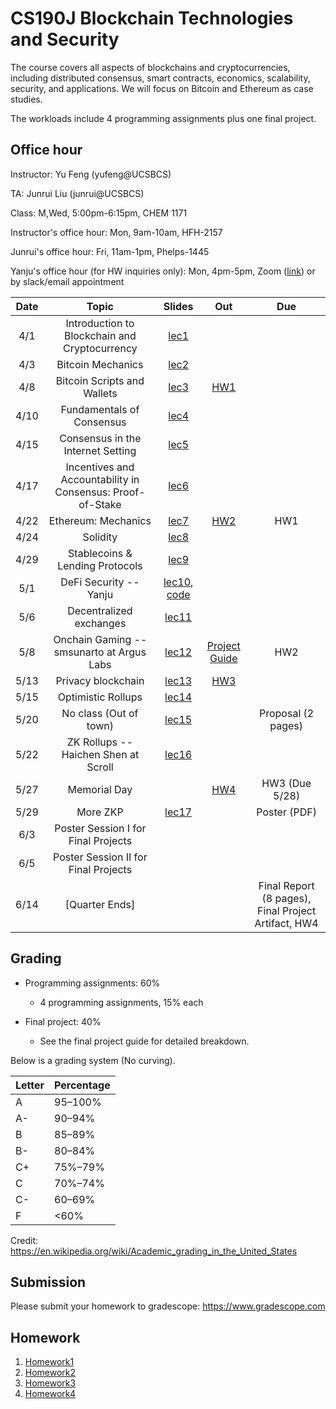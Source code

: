 # CS190J Blockchain Technologies and Security

The course covers all aspects of blockchains and cryptocurrencies, including distributed consensus, smart contracts, economics, scalability, security, and applications. We will focus on Bitcoin and Ethereum as case studies.

The workloads include 4 programming assignments plus one final project.

## Office hour

Instructor: Yu Feng (yufeng@UCSBCS)

TA: Junrui Liu (junrui@UCSBCS)

Class: M,Wed, 5:00pm-6:15pm, CHEM 1171

Instructor's office hour: Mon, 9am-10am, HFH-2157

Junrui's office hour: Fri, 11am-1pm, Phelps-1445

Yanju's office hour (for HW inquiries only): Mon, 4pm-5pm, Zoom ([link](https://ucsb.zoom.us/j/85737101992?pwd=UzlHNHNQQkVSenhDZzArejR4SWt1QT09)) or by slack/email appointment


| Date  | Topic                                         | Slides | Out | Due |
|:-----:|:---------------------------------------------:|:------:|:---:|:---:|
| 4/1  | Introduction to Blockchain and Cryptocurrency                                |  [lec1](lectures/lecture1.pdf)      |     |     |
| 4/3  | Bitcoin Mechanics                        |  [lec2](lectures/lecture2.pdf)      |     |     |
| 4/8  | Bitcoin Scripts and Wallets |  [lec3](lectures/lecture3.pdf)      | [HW1](homework/hw1) |     |
| 4/10  | Fundamentals of Consensus |  [lec4](lectures/lecture4.pdf)    |  |     |
| 4/15  | Consensus in the Internet Setting |  [lec5](lectures/lecture5.pdf)   |     |     |
| 4/17 | Incentives and Accountability in Consensus: Proof-of-Stake |  [lec6](lectures/lecture6.pdf)    |   |     |
| 4/22 |  Ethereum: Mechanics      |  [lec7](lectures/lecture7.pdf)     | [HW2](homework/hw2) |  HW1   |
| 4/24 | Solidity                  |  [lec8](lectures/lecture8.pdf)  |  |     |
| 4/29 |  Stablecoins & Lending Protocols  |  [lec9](lectures/lecture9.pdf)  |     | |
| 5/1 | DeFi Security -- Yanju     | [lec10](lectures/lecture10.pdf), [code](lectures/lecture10-code.zip) |    |     |
| 5/6 | Decentralized exchanges            | [lec11](lectures/lecture11.pdf)        |  |  |
| 5/8 | Onchain Gaming -- smsunarto at Argus Labs    |  [lec12](#)       | [Project Guide](final/) | HW2 |
| 5/13  |  Privacy blockchain                      |  [lec13](lectures/lecture13.pdf)                      | [HW3](homework/hw3) |        |
| 5/15  |  Optimistic Rollups   | [lec14](lectures/lecture14.pdf)        |  |     |
| 5/20  | No class (Out of town) |   [lec15](#)     |  | Proposal (2 pages) |
| 5/22  | ZK Rollups -- Haichen Shen at Scroll |   [lec16](#)     |     |     |
| 5/27 | Memorial Day                       |         | [HW4](homework/hw4) |  HW3 (Due 5/28)  |
| 5/29 |  More ZKP        |     [lec17](#)   |     | Poster (PDF) |
| 6/3 | Poster Session I for Final Projects |         |     |  |
| 6/5  | Poster Session II for Final Projects |        |     |    |
| 6/14 | [Quarter Ends] | | | Final Report (8 pages), Final Project Artifact, HW4 |

## Grading

- Programming assignments: 60%
  - 4 programming assignments, 15% each

- Final project: 40%
  - See the final project guide for detailed breakdown.


Below is a grading system (No curving).

| Letter | Percentage |
|--------|------------|
| A      | 95–100%     |
| A-     | 90–94%     |
| B     | 85–89%     |
| B-      | 80–84%     |
| C+     | 75%–79%     |
| C     | 70%–74%     |
| C-      | 60–69%     |
| F      | <60%       |

Credit: https://en.wikipedia.org/wiki/Academic_grading_in_the_United_States

## Submission

Please submit your homework to gradescope: https://www.gradescope.com

## Homework

1. [Homework1](homework/hw1)
2. [Homework2](homework/hw2)
3. [Homework3](homework/hw3)
3. [Homework4](homework/hw4)

